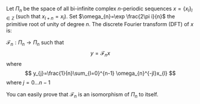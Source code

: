 Let $\Pi_{n}$ be the space of all bi-infinite complex $n$-periodic sequences $x=\{ x_{l} \}_{l\in \mathbb{Z}}$ (such that $x_{l+n}=x_{l}$). Set $\omega_{n}=\exp \frac{2\pi i}{n}$ the primitive root of unity of degree $n$. The discrete Fourier transform (DFT) of $x$ is:

$\mathcal{F}_{n}:\Pi_{n}\to \Pi_{n}$
such that
$$
y=\mathcal{F}_{n}x
$$
where
$$
y_{j}=\frac{1}{n}\sum_{l=0}^{n-1} \omega_{n}^{-jl}x_{l}
$$
where $j=0\dots n-1$

You can easily prove that $\mathcal{F}_{n}$ is an isomorphism of $\Pi_{n}$ to itself.
